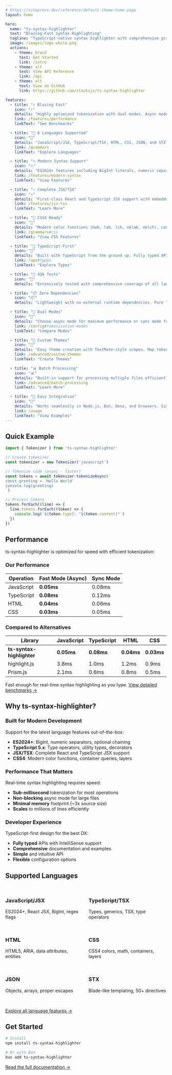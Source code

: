 ```yaml
---
# https://vitepress.dev/reference/default-theme-home-page
layout: home

hero:
  name: "ts-syntax-highlighter"
  text: "Blazing-Fast Syntax Highlighting"
  tagline: "TypeScript-native syntax highlighter with comprehensive grammar support for modern web languages. Highly optimized for performance."
  image: /images/logo-white.png
  actions:
    - theme: brand
      text: Get Started
      link: /intro
    - theme: alt
      text: View API Reference
      link: /api
    - theme: alt
      text: View on GitHub
      link: https://github.com/stacksjs/ts-syntax-highlighter

features:
  - title: "⚡ Blazing Fast"
    icon: "⚡"
    details: "Highly optimized tokenization with dual modes. Async mode provides maximum performance with ~0.05ms for JavaScript, while sync mode offers simplicity without sacrificing speed."
    link: /features/performance
    linkText: "See Benchmarks"

  - title: "🎨 6 Languages Supported"
    icon: "🎨"
    details: "JavaScript/JSX, TypeScript/TSX, HTML, CSS, JSON, and STX. Each with full support for modern syntax and language features."
    link: /grammars
    linkText: "Explore Languages"

  - title: "🔥 Modern Syntax Support"
    icon: "🔥"
    details: "ES2024+ features including BigInt literals, numeric separators, optional chaining, nullish coalescing, private fields, and all the latest JavaScript/TypeScript features."
    link: /features/modern-syntax
    linkText: "View Features"

  - title: "⚛️ Complete JSX/TSX"
    icon: "⚛️"
    details: "First-class React and TypeScript JSX support with embedded expressions, components, fragments, and generics. Works with React, Preact, and Solid."
    link: /features/jsx-tsx
    linkText: "Learn More"

  - title: "🎯 CSS4 Ready"
    icon: "🎯"
    details: "Modern color functions (hwb, lab, lch, oklab, oklch), container queries, CSS layers, math functions, trigonometry, and custom properties."
    link: /grammars#css
    linkText: "View CSS Features"

  - title: "💪 TypeScript-First"
    icon: "💪"
    details: "Built with TypeScript from the ground up. Fully typed APIs, comprehensive type exports, and excellent IDE support for the best developer experience."
    link: /api#types
    linkText: "Explore Types"

  - title: "🧪 416 Tests"
    icon: "🧪"
    details: "Extensively tested with comprehensive coverage of all language features, edge cases, and modern syntax. Battle-tested reliability you can trust."

  - title: "📦 Zero Dependencies"
    icon: "📦"
    details: "Lightweight with no external runtime dependencies. Pure TypeScript implementation keeps your bundle size minimal and builds fast."

  - title: "🚀 Dual Modes"
    icon: "🚀"
    details: "Choose async mode for maximum performance or sync mode for simplicity. Both modes are highly optimized with pre-compiled patterns and efficient memory usage."
    link: /config#tokenization-modes
    linkText: "Compare Modes"

  - title: "🎨 Custom Themes"
    icon: "🎨"
    details: "Easy theme creation with TextMate-style scopes. Map token types to colors, create VS Code themes, or build your own from scratch."
    link: /advanced/custom-themes
    linkText: "Create Themes"

  - title: "📊 Batch Processing"
    icon: "📊"
    details: "Built-in support for processing multiple files efficiently with concurrency control, progress tracking, caching, and error handling."
    link: /advanced/batch-processing
    linkText: "Learn More"

  - title: "🔧 Easy Integration"
    icon: "🔧"
    details: "Works seamlessly in Node.js, Bun, Deno, and browsers. Simple API that's easy to learn and integrate into any project."
    link: /usage
    linkText: "View Examples"
---
```


## Quick Example

```typescript
import { Tokenizer } from 'ts-syntax-highlighter'

// Create tokenizer
const tokenizer = new Tokenizer('javascript')

// Tokenize code (async - faster)
const tokens = await tokenizer.tokenizeAsync(`
const greeting = 'Hello World'
console.log(greeting)
`)

// Process tokens
tokens.forEach((line) => {
  line.tokens.forEach((token) => {
    console.log(`${token.type}: "${token.content}"`)
  })
})
```

## Performance

ts-syntax-highlighter is optimized for speed with efficient tokenization:

### Our Performance

| Operation | Fast Mode (Async) | Sync Mode |
|-----------|------------------|-----------|
| JavaScript | **0.05ms** | 0.08ms |
| TypeScript | **0.08ms** | 0.12ms |
| HTML | **0.04ms** | 0.06ms |
| CSS | **0.03ms** | 0.05ms |

### Compared to Alternatives

| Library | JavaScript | TypeScript | HTML | CSS |
|---------|-----------|------------|------|-----|
| **ts-syntax-highlighter** | **0.05ms** | **0.08ms** | **0.04ms** | **0.03ms** |
| highlight.js | 3.8ms | 1.0ms | 1.2ms | 0.9ms |
| Prism.js | 2.1ms | 0.6ms | 0.8ms | 0.5ms |

Fast enough for real-time syntax highlighting as you type. [View detailed benchmarks →](/features/performance)

## Why ts-syntax-highlighter?

### Built for Modern Development

Support for the latest language features out-of-the-box:
- **ES2024+**: BigInt, numeric separators, optional chaining
- **TypeScript 5.x**: Type operators, utility types, decorators
- **JSX/TSX**: Complete React and TypeScript JSX support
- **CSS4**: Modern color functions, container queries, layers

### Performance That Matters

Real-time syntax highlighting requires speed:
- **Sub-millisecond** tokenization for most operations
- **Non-blocking** async mode for large files
- **Minimal memory** footprint (~3x source size)
- **Scales** to millions of lines efficiently

### Developer Experience

TypeScript-first design for the best DX:
- **Fully typed** APIs with IntelliSense support
- **Comprehensive** documentation and examples
- **Simple** and intuitive API
- **Flexible** configuration options

## Supported Languages

<div style="display: grid; grid-template-columns: repeat(auto-fit, minmax(200px, 1fr)); gap: 1rem; margin: 2rem 0;">
  <div>
    <h3>JavaScript/JSX</h3>
    <p>ES2024+, React JSX, BigInt, regex flags</p>
  </div>
  <div>
    <h3>TypeScript/TSX</h3>
    <p>Types, generics, TSX, type operators</p>
  </div>
  <div>
    <h3>HTML</h3>
    <p>HTML5, ARIA, data attributes, entities</p>
  </div>
  <div>
    <h3>CSS</h3>
    <p>CSS4 colors, math, containers, layers</p>
  </div>
  <div>
    <h3>JSON</h3>
    <p>Objects, arrays, proper escapes</p>
  </div>
  <div>
    <h3>STX</h3>
    <p>Blade-like templating, 50+ directives</p>
  </div>
</div>

[Explore all language features →](/grammars)

## Get Started

```bash
# Install
npm install ts-syntax-highlighter

# Or with Bun
bun add ts-syntax-highlighter
```

[Read the full documentation →](/intro)

<Home />
